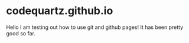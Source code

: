 # codequartz.github.io
Hello I am testing out how to use git and github pages! It has been pretty good so far.
